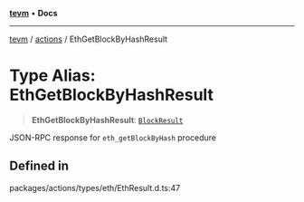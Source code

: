 [**tevm**](../../README.md) • **Docs**

***

[tevm](../../modules.md) / [actions](../README.md) / EthGetBlockByHashResult

# Type Alias: EthGetBlockByHashResult

> **EthGetBlockByHashResult**: [`BlockResult`](../../index/type-aliases/BlockResult.md)

JSON-RPC response for `eth_getBlockByHash` procedure

## Defined in

packages/actions/types/eth/EthResult.d.ts:47
